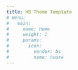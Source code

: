 ```yaml
---
title: HB Theme Template
# menu:
#   main:
#     name: Home
#     weight: 1
#     params:
#       icon:
#         vendor: bs
#         name: house
---
```

